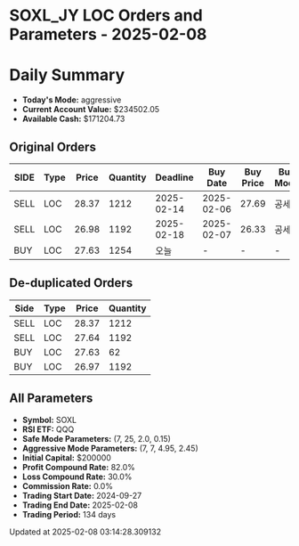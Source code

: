 # SOXL_JY LOC Orders and Parameters - 2025-02-08

# Daily Summary

- **Today's Mode:** aggressive
- **Current Account Value:** $234502.05
- **Available Cash:** $171204.73

## Original Orders

| SIDE | Type | Price | Quantity | Deadline | Buy Date | Buy Price | Buy Mode |
|------|------|-------|----------|----------|----------|-----------|----------|
| SELL | LOC | 28.37 | 1212 | 2025-02-14 | 2025-02-06 | 27.69 | 공세 |
| SELL | LOC | 26.98 | 1192 | 2025-02-18 | 2025-02-07 | 26.33 | 공세 |
| BUY | LOC | 27.63 | 1254 | 오늘 | - | - | - |

## De-duplicated Orders

| Side | Type | Price | Quantity |
|------|------|-------|----------|
| SELL | LOC | 28.37 | 1212 |
| SELL | LOC | 27.64 | 1192 |
| BUY | LOC | 27.63 | 62 |
| BUY | LOC | 26.97 | 1192 |

## All Parameters

- **Symbol:** SOXL
- **RSI ETF:** QQQ
- **Safe Mode Parameters:** (7, 25, 2.0, 0.15)
- **Aggressive Mode Parameters:** (7, 7, 4.95, 2.45)
- **Initial Capital:** $200000
- **Profit Compound Rate:** 82.0%
- **Loss Compound Rate:** 30.0%
- **Commission Rate:** 0.0%
- **Trading Start Date:** 2024-09-27
- **Trading End Date:** 2025-02-08
- **Trading Period:** 134 days

Updated at 2025-02-08 03:14:28.309132
